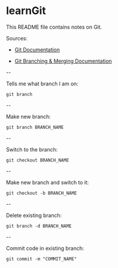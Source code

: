 # learnGit


This README file contains notes on Git.

Sources:

 - [Git Documentation](https://git-scm.com/documentation)

 - [Git Branching & Merging Documentation](https://git-scm.com/book/en/v2/Git-Branching-Basic-Branching-and-Merging)

--

Tells me what branch I am on:

	git branch

--

Make new branch:

	git branch BRANCH_NAME

--

Switch to the branch:

	git checkout BRANCH_NAME

--

Make new branch and switch to it:

	git checkout -b BRANCH_NAME

--

Delete existing branch:

	git branch -d BRANCH_NAME

--

Commit code in existing branch:

	git commit -m "COMMIT_NAME"

